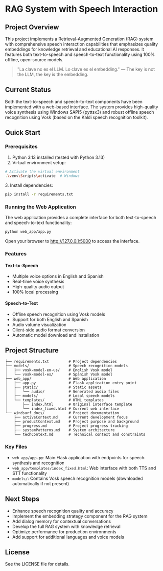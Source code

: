 # RAG System with Speech Interaction

## Project Overview

This project implements a Retrieval-Augmented Generation (RAG) system with comprehensive speech interaction capabilities that emphasizes quality embeddings for knowledge retrieval and educational AI responses. It features both text-to-speech and speech-to-text functionality using 100% offline, open-source models.

> "La clave no es el LLM. Lo clave es el embedding." — The key is not the LLM, the key is the embedding.

## Current Status

Both the text-to-speech and speech-to-text components have been implemented with a web-based interface. The system provides high-quality voice synthesis using Windows SAPI5 (pyttsx3) and robust offline speech recognition using Vosk (based on the Kaldi speech recognition toolkit).

## Quick Start

### Prerequisites

1. Python 3.13 installed (tested with Python 3.13)
2. Virtual environment setup:

```bash
# Activate the virtual environment
.\venv\Scripts\activate  # Windows
```

3\. Install dependencies:

```bash
pip install -r requirements.txt
```

### Running the Web Application

The web application provides a complete interface for both text-to-speech and speech-to-text functionality:

```bash
python web_app/app.py
```

Open your browser to http://127.0.0.1:5000 to access the interface.

### Features

#### Text-to-Speech
- Multiple voice options in English and Spanish
- Real-time voice synthesis
- High-quality audio output
- 100% local processing

#### Speech-to-Text
- Offline speech recognition using Vosk models
- Support for both English and Spanish
- Audio volume visualization
- Client-side audio format conversion
- Automatic model download and installation

## Project Structure

```text
├── requirements.txt         # Project dependencies
├── models/                  # Speech recognition models
│   ├── vosk-model-en-us/    # English Vosk model
│   └── vosk-model-es/       # Spanish Vosk model
├── web_app/                 # Web application
│   ├── app.py               # Flask application entry point
│   ├── static/              # Static assets
│   │   └── audio/           # Generated audio files
│   ├── models/              # Local speech models
│   └── templates/           # HTML templates
│       ├── index.html       # Original interface template
│       └── index_fixed.html # Current web interface
└── windsurf_docs/           # Project documentation
    ├── activeContext.md     # Current development focus
    ├── productContext.md    # Project purpose and background
    ├── progress.md          # Project progress tracking
    ├── systemPatterns.md    # System architecture
    └── techContext.md       # Technical context and constraints
```

### Key Files

- `web_app/app.py`: Main Flask application with endpoints for speech synthesis and recognition
- `web_app/templates/index_fixed.html`: Web interface with both TTS and STT functionality
- `models/`: Contains Vosk speech recognition models (downloaded automatically if not present)

## Next Steps

- Enhance speech recognition quality and accuracy
- Implement the embedding strategy component for the RAG system
- Add dialog memory for contextual conversations
- Develop the full RAG system with knowledge retrieval
- Optimize performance for production environments
- Add support for additional languages and voice models

## License

See the LICENSE file for details.